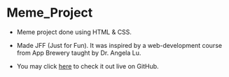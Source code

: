 # Meme_Project
- Meme project done using HTML & CSS.
- Made JFF (Just for Fun). It was inspired by a web-development course from App Brewery taught by Dr. Angela Lu.

- You may click <a href="https://kira-legacy.github.io/Meme_Project/">here</a> to check it out live on GitHub.
